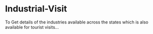 # Industrial-Visit
To Get details of the industries available across the states which is also available for tourist visits...